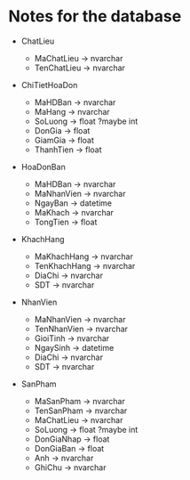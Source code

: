 # Notes for the database

- ChatLieu
  - MaChatLieu &rarr; nvarchar
  - TenChatLieu &rarr; nvarchar

- ChiTietHoaDon
  - MaHDBan &rarr; nvarchar
  - MaHang &rarr; nvarchar
  - SoLuong &rarr; float ?maybe int
  - DonGia &rarr; float
  - GiamGia &rarr; float
  - ThanhTien &rarr; float

- HoaDonBan
  - MaHDBan &rarr; nvarchar
  - MaNhanVien &rarr; nvarchar
  - NgayBan &rarr; datetime
  - MaKhach &rarr; nvarchar
  - TongTien &rarr; float

- KhachHang
  - MaKhachHang &rarr; nvarchar
  - TenKhachHang &rarr; nvarchar
  - DiaChi &rarr; nvarchar
  - SDT &rarr; nvarchar

- NhanVien
  - MaNhanVien &rarr; nvarchar
  - TenNhanVien &rarr; nvarchar
  - GioiTinh &rarr; nvarchar
  - NgaySinh &rarr; datetime
  - DiaChi &rarr; nvarchar
  - SDT &rarr; nvarchar

- SanPham
  - MaSanPham &rarr; nvarchar
  - TenSanPham &rarr; nvarchar
  - MaChatLieu &rarr; nvarchar
  - SoLuong &rarr; float ?maybe int
  - DonGiaNhap &rarr; float
  - DonGiaBan &rarr; float
  - Anh &rarr; nvarchar
  - GhiChu &rarr; nvarchar